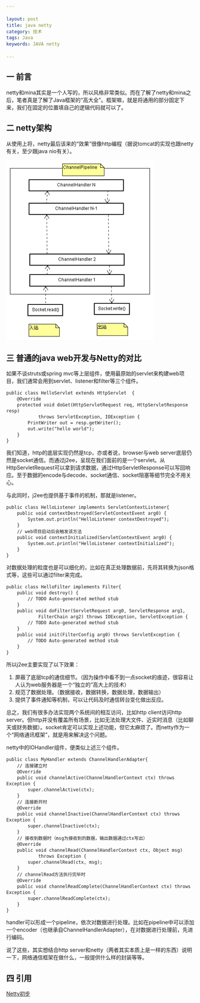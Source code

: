 ```yaml
---

layout: post
title: java netty
category: 技术
tags: Java
keywords: JAVA netty

---
```


## 一 前言 ##

netty和mina其实是一个人写的，所以风格非常类似。而在了解了netty和mina之后，笔者真是了解了Java框架的“高大全”。框架嘛，就是将通用的部分固定下来，我们在固定的位置填自己的逻辑代码就可以了。

## 二 netty架构

从使用上将，netty最后该来的“效果”很像http编程（据说tomcat的实现也跟netty有关，至少跟java nio有关）。

![Alt text](/public/upload/java/netty.png) 


## 三 普通的java web开发与Netty的对比

如果不谈struts或spring mvc等上层组件，使用最原始的servlet来构建web项目，我们通常会用到servlet、listener和filter等三个组件。

    public class HelloServlet extends HttpServlet  {
    	@Override
    	protected void doGet(HttpServletRequest req, HttpServletResponse resp)
    			throws ServletException, IOException {
    		PrintWriter out = resp.getWriter();
    		out.write("hello world");
    	}
    }

我们知道，http的底层实现仍然是tcp，亦或者说，browser与web server底层仍然是socket通信。而通过j2ee，呈现在我们面前的是一个servlet。从HttpServletRequest可以拿到请求数据，通过HttpServletResponse可以写回响应。至于数据的encode与decode、socket通信、socket阻塞等细节完全不用关心。

与此同时，j2ee也提供基于事件的机制，那就是listener。

    public class HelloListener implements ServletContextListener{
    	public void contextDestroyed(ServletContextEvent arg0) {
    		System.out.println("HelloListener contextDestroyed");
    	}
    	// web项目启动后会触发该方法
    	public void contextInitialized(ServletContextEvent arg0) {
    		System.out.println("HelloListener contextInitialized");
    	}
    }
    
对数据处理的粒度也是可以细化的，比如在真正处理数据前，先将其转换为json格式等，这些可以通过filter来完成。

    public class HelloFilter implements Filter{
    	public void destroy() {
    		// TODO Auto-generated method stub
    	}
    	public void doFilter(ServletRequest arg0, ServletResponse arg1,
    			FilterChain arg2) throws IOException, ServletException {
    		// TODO Auto-generated method stub
    	}
    	public void init(FilterConfig arg0) throws ServletException {
    		// TODO Auto-generated method stub
    	}
    }
    
所以j2ee主要实现了以下效果：

1. 屏蔽了底层tcp的通信细节。（因为操作中看不到一点socket的痕迹，很容易让人认为web服务器是一个“独立的”高大上的技术）
2. 规范了数据处理。（数据接收，数据转换，数据处理，数据输出）
3. 提供了事件通知等机制，可以让代码及时通信转台变化做出反应。

总之，我们有很多办法实现两个系统间的相互访问，比如http client访问http server。但http并没有覆盖所有场景，比如无法处理大文件、近实时消息（比如聊天或财务数据）。socket肯定可以实现上述功能，但它太麻烦了。而netty作为一个“网络通讯框架”，就是用来解决这个问题。

netty中的IOHandler组件，便类似上述三个组件。

    public class MyHandler extends ChannelHandlerAdapter{
        // 连接建立时
    	@Override
    	public void channelActive(ChannelHandlerContext ctx) throws Exception {
    		super.channelActive(ctx);
    	}
    	// 连接断开时
    	@Override
    	public void channelInactive(ChannelHandlerContext ctx) throws Exception {
    		super.channelInactive(ctx);
    	}
    	// 接收到数据时（msg为接收到的数据，输出数据通过ctx写出）
    	@Override
    	public void channelRead(ChannelHandlerContext ctx, Object msg)
    			throws Exception {
    		super.channelRead(ctx, msg);
    	}
    	// channelRead方法执行完毕时
    	@Override
    	public void channelReadComplete(ChannelHandlerContext ctx) throws Exception {
    		super.channelReadComplete(ctx);
    	}
    }
    
handler可以形成一个pipeline，依次对数据进行处理。比如在pipeline中可以添加一个encoder（也继承自ChannelHandlerAdapter），在对数据进行处理前，先进行编码。

说了这些，其实想结合http server和netty（两者其实本质上是一样的东西）说明一下，网络通信框架在做什么，一般提供什么样的封装等等。

## 四 引用

[Netty初步][]


[Netty初步]: http://xpenxpen.iteye.com/blog/2041781